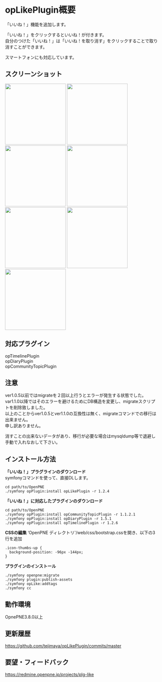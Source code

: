 opLikePlugin概要
======================
「いいね！」機能を追加します。

「いいね！」をクリックするといいね！が付きます。  
自分のつけた「いいね！」は「いいね！を取り消す」をクリックすることで取り消すことができます。  

スマートフォンにも対応しています。


スクリーンショット
------
<img src="https://raw.github.com/ichikawatatsuya/opLikePlugin/gh-pages/images/001.png" height=200/>
<img src="https://raw.github.com/ichikawatatsuya/opLikePlugin/gh-pages/images/002.png" height=200/>
<img src="https://raw.github.com/ichikawatatsuya/opLikePlugin/gh-pages/images/003.png" height=200/>
<img src="https://raw.github.com/ichikawatatsuya/opLikePlugin/gh-pages/images/004.png" height=200/>
<img src="https://raw.github.com/ichikawatatsuya/opLikePlugin/gh-pages/images/005.png" height=200/>
<img src="https://raw.github.com/ichikawatatsuya/opLikePlugin/gh-pages/images/006.png" height=200/>
<img src="https://raw.github.com/ichikawatatsuya/opLikePlugin/gh-pages/images/007.png" height=200/>

対応プラグイン
-------------
opTimelinePlugin  
opDiaryPlugin  
opCommunityTopicPlugin  
  
注意
----
ver1.0.5以前ではmigrateを２回以上行うとエラーが発生する状態でした。  
var1.1.0以降ではそのエラーを避けるためにDB構造を変更し、migrateスクリプトを削除致しました。  
以上のことからver1.0.5とver1.1.0の互換性は無く、migrateコマンドでの移行は出来ません。  
申し訳ありません。  
  
消すことの出来ないデータがあり、移行が必要な場合はmysqldump等で退避し手動で入れなおして下さい。  


インストール方法
----------------
**「いいね！」プラグラインのダウンロード**  
symfonyコマンドを使って、直接DLします。

    cd path/to/OpenPNE
    ./symfony opPlugin:install opLikePlugin -r 1.2.4


**「いいね！」に対応したプラグインのダウンロード**  

    cd path/to/OpenPNE  
    ./symfony opPlugin:install opCommunityTopicPlugin -r 1.1.2.1  
    ./symfony opPlugin:install opDiaryPlugin -r 1.5.1  
    ./symfony opPlugin:install opTimelinePlugin -r 1.2.6  


**CSSの編集**
 ‘OpenPNE ディレクトリ'/web/css/bootstrap.cssを開き、以下の3行を追加

    .icon-thumbs-up {
      background-position: -96px -144px;
    }


**プラグインのインストール**

    ./symfony openpne:migrate
    ./symfony plugin:publish-assets
    ./symfony opLike:addtags
    ./symfony cc
    

動作環境
--------
OpnePNE3.8.0以上  
    
  
更新履歴
--------

https://github.com/tejimaya/opLikePlugin/commits/master

  
要望・フィードバック
----------

https://redmine.openpne.jp/projects/plg-like

